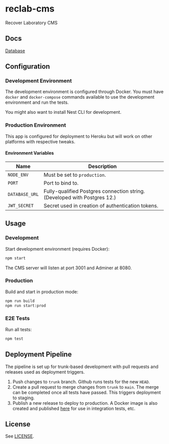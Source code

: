 # reclab-cms

Recover Laboratory CMS

## Docs

[Database](./docs/Database.md)

## Configuration

### Development Environment

The development environment is configured through Docker. You must have `docker` and `docker-compose` commands available to use the development environment and run the tests.

You might also want to install Nest CLI for development.

### Production Environment

This app is configured for deployment to Heroku but will work on other platforms with respective tweaks.

#### Environment Variables

Name | Description
-|-
`NODE_ENV` | Must be set to `production`.
`PORT` | Port to bind to.
`DATABASE_URL` | Fully-qualified Postgres connection string. (Developed with Postgres 12.)
`JWT_SECRET` | Secret used in creation of authentication tokens.

## Usage

### Development

Start development environment (requires Docker):

```bash
npm start
```

The CMS server will listen at port 3001 and Adminer at 8080.

### Production

Build and start in production mode:

```bash
npm run build
npm run start:prod
```

### E2E Tests

Run all tests:

```bash
npm test
```

## Deployment Pipeline

The pipeline is set up for trunk-based development with pull requests and releases used as deployment triggers.

1. Push changes to `trunk` branch. Github runs tests for the new `HEAD`.
2. Create a pull request to merge changes from `trunk` to `main`. The merge can be completed once all tests have passed. This triggers deployment to staging.
3. Publish a new release to deploy to production. A Docker image is also created and published [here](https://hub.docker.com/repository/docker/joonashak/reclab-cms) for use in integration tests, etc.

## License

See [LICENSE](./LICENSE).

